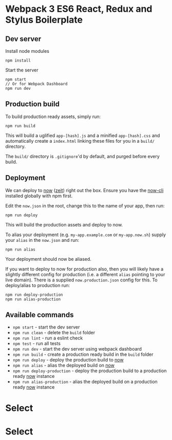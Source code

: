 # Webpack 3 ES6 React, Redux and Stylus Boilerplate

## Dev server
	
Install node modules

	npm install
	
Start the server

	npm start
	// Or for Webpack Dashboard
	npm run dev
	

## Production build

To build production ready assets, simply run:

	npm run build
	
This will build a uglified `app-[hash].js` and a minified `app-[hash].css` and automatically create a `index.html` linking these files for you in a `build/` directory.

The `build/` directory is `.gitignore`'d by default, and purged before every build.

## Deployment

We can deploy to [now](https://github.com/zeit/now-cli) ([zeit](https://zeit.co/)) right out the box. Ensure you have the [now-cli](https://www.npmjs.com/package/now) installed globally with npm first.

Edit the `now.json` in the root, change this to the name of your app, then run:

	npm run deploy
	
This will build the production assets and deploy to now. 

To alias your deployment (e.g. `my-app.example.com` or `my-app.now.sh`) supply your `alias` in the `now.json` and run:

	npm run alias
	
Your deployment should now be aliased.

If you want to deploy to now for production also, then you will likely have a slightly different config for production (i.e. a different `alias` pointing to your live domain). There is a supplied `now.production.json` config for this. To deploy/alias to production run:

	npm run deploy-production
	npm run alias-production

## Available commands

- `npm start` - start the dev server
- `npm run clean` - delete the `build` folder
- `npm run lint` - run a eslint check
- `npm test` - run all tests
- `npm run dev` - start the dev server using webpack dashboard
- `npm run build` - create a production ready build in the `build` folder
- `npm run deploy` - deploy the production build to [now](https://github.com/zeit/now-cli)
- `npm run alias` - alias the deployed build on [now](https://github.com/zeit/now-cli)
- `npm run deploy-production` - deploy the production build to a production ready [now](https://github.com/zeit/now-cli) instance
- `npm run alias-production` - alias the deployed build on a production ready [now](https://github.com/zeit/now-cli) instance


# Select
# Select
